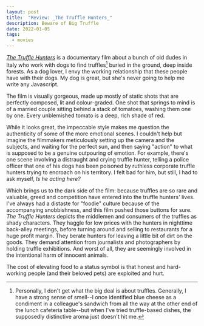 ```yaml
---
layout: post
title:  "Review: _The Truffle Hunters_"
description: Beware of Big Truffle
date: 2022-01-05
tags:
  - movies
---
```


[_The Truffle Hunters_][1] is a documentary film about a bunch of old dudes in Italy who work with dogs to find truffles[^1] buried in the ground, deep inside forests. As a dog lover, I envy the working relationship that these people have with their dogs. My dog is great, but she's never going to help me write any Javascript.

The film is visually gorgeous, made up mostly of static shots that are perfectly composed, lit and colour-graded. One shot that springs to mind is of a married couple sitting behind a stack of tomatoes, washing them one by one. Every unblemished tomato is a deep, rich shade of red.

While it looks great, the impeccable style makes me question the authenticity of some of the more emotional scenes. I couldn't help but imagine the filmmakers meticulously setting up the camera and the subjects, and waiting for the perfect sun, and then saying "action" to what is supposed to be a genuine outpouring of emotion. For example, there's one scene involving a distraught and crying truffle hunter, telling a police officer that one of his dogs has been poisoned by ruthless corporate truffle hunters trying to encroach on his territory. I felt bad for him, but still, I had to ask myself, _Is he acting here?_

Which brings us to the dark side of the film: because truffles are so rare and valuable, greed and competition have entered into the truffle hunters' lives. I've always had a distaste for "foodie" culture because of the accompanying snobbishness, and this film pushed those buttons for sure. _The Truffle Hunters_ depicts the middlemen and consumers of the truffles as shady characters. They haggle for low prices with the hunters in nighttime back-alley meetings, before turning around and selling to restaurants for a huge profit margin. They berate hunters for leaving a little bit of dirt on the goods. They demand attention from journalists and photographers by holding truffle exhibitions. And worst of all, they are seemingly involved in the intentional harm of innocent animals.

The cost of elevating food to a status symbol is that honest and hard-working people (and their beloved pets) are exploited and hurt.


[^1]:	Personally, I don't get what the big deal is about truffles. Generally, I have a strong sense of smell--I once identified blue cheese as a condiment in a colleague's sandwich from all the way at the other end of the lunch cafeteria table--but when I've tried truffle-based dishes, the supposedly distinctive aroma just doesn't hit me.

[1]:	https://www.imdb.com/title/tt11394318/